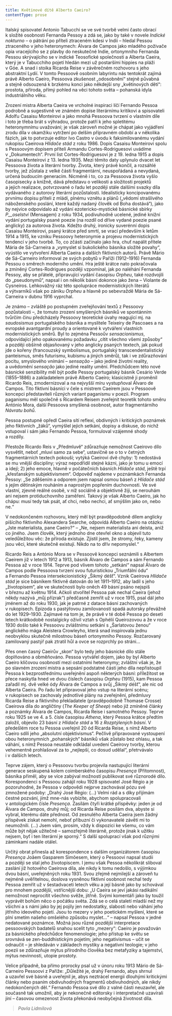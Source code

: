 ```yaml
---
title: Květinové dítě Alberto Caeiro?
contentType: prose
---
```


<section>

Italský spisovatel Antonio Tabucchi se ve své tvorbě velmi často obrací k složité osobnosti Fernanda Pessoy a zdá se, jako by také v novele _Indické nokturno_ – o pátrání po příteli ztraceném kdesi v Indii – hledal Pessou ztraceného v jeho heteronymech: Álvara de Campos jako mladého poživače opia vracejícího se z plavby do neskutečné Indie, ortonymního Fernanda Pessou skrývajícího se v indické Teosofické společnosti a Alberta Caeira, který je v Tabucchiho pojetí hledán mezi už postaršími hippies na pláži v Góe. A snad i stoika Ricarda Reise v závěrečném rozhovoru s jeho abstraktní Lydií. V tomto Pessoově osobním labyrintu nás tentokrát zajímá právě Alberto Caeiro, Pessoova zkušenost „odosobnění“ stejně půvabná a stejně odsouzená k brzkému konci jako někdejší sny „květinových dětí“: prostota, příroda, přímý pohled na věci tohoto světa – pohanská idyla industriálního věku.

Zrození mistra Alberta Caeira ve vrcholné inspiraci líčí Fernando Pessoa podrobně a sugestivně ve známém dopise literárnímu kritikovi a spisovateli Adolfu Casaisu Monteirovi a jako mnohá Pessoova tvrzení o vlastním díle i toto je třeba brát s výhradou, protože patří k jeho spletitému heteronymnímu uvažování; je však zároveň možné je chápat jako vyjádření zrodu díla v okamžiku vytržení po delším přípravném období a v několika fázích, jak to potvrzuje editor Ivo Castro v úvodu k faksimilovanému vydání rukopisu Caeirova _Hlídače stád_ z roku 1986. Dopis Casaisu Monteirovi spolu s Pessoovým dopisem příteli Armandu Cortes-Rodriguesovi uvádíme v „Dokumentech“. První list Cortes-Rodriguesovi je z 19. ledna 1915 a dopis Casaisu Monteirovi z 13. ledna 1935. Mezi těmito daty uplynulo dvacet let Pessoova života a literární tvorby. Života, který právě končil, a rozsáhlé tvorby, jež zůstala z velké části fragmentární, neuspořádaná a nevydaná, určená budoucím generacím. Nicméně i to, co za Pessoova života vyšlo časopisecky a knižně, dává představu o velikosti a složitosti projektů a jejich realizace, potvrzované o řadu let později stále dalšími svazky díla vydávaného z autorovy literární pozůstalosti. Idealisticky koncipovanému prvnímu dopisu příteli z mládí, plnému vznětu a plánů („vědomí strašlivého náboženského poslání, které každý nadaný člověk od Boha dostává“), jako by nejvíce odpovídalo až vydání ezotericko-mystické básnické sbírky _P__oselství_ (Mensagem) z roku 1934, podivuhodně ucelené, jediné knižní vydání portugalsky psané poezie (na rozdíl od dříve vydané poezie psané anglicky) za autorova života. Kdežto druhý, ironicky suverénní dopis Casaisu Monteirovi, psaný krátce před smrtí, se vrací především k letům 1914 a 1915, ke vzniku Pessoovy heteronymie a projevu modernistických tendencí v jeho tvorbě. To, co zčásti začínalo jako hra, chuť napálit přítele Mária de Sá-Carneira a „vymyslet si bukolického básníka složité povahy“, vyústilo ve vytvoření Alberta Caeira a dalších fiktivních autorů. Právě Mário de Sá-Carneiro informoval ze svých pobytů v Paříži (1912–1916) Fernanda Pessou o směrech moderního umění. Hra ještě krátce nato pokračovala a zmíněný Cortes-Rodrigues později vzpomínal, jak po naléhání Fernanda Pessoy, aby se přátelé, připravující vydání časopisu _Orpheu_, také rozdvojili do „pseudonymů“, napsal i on několik básní dokonce jako žena – Violante de Cysneiros. Lehkovážný ráz této spolupráce modernistických literátů a výtvarníků však po zániku _Orpheu_ a hlavně po sebevraždě Mária de Sá-Carneira v dubnu 1916 vyprchal.

Je známo – zvláště po postupném zveřejňování textů z Pessoovy pozůstalosti –, že tomuto zrození smyšlených básníků ve spontánním tvůrčím činu předcházely Pessoovy teoretické úvahy reagující mj. na _saudosismus_ portugalského básníka a myslitele Teixeiry de Pascoaes a na evropské avantgardní proudy a orientované k vytváření vlastních modernistických směrů. Byl to zejména Pessoův _sensacionismus_, odpovídající jeho opakovanému požadavku „cítit všechno všemi způsoby“ a později obšírně objasňovaný v jeho anglicky psaných textech, jak pokud jde o kořeny (francouzský symbolismus, portugalský transcendentalistický panteismus, směs futurismu, kubismu a jiných směrů), tak i ve zdůrazňování pocitu, smyslového vnímání – _sensação_ – jako jediné životní reality, a uvědomění _sensação_ jako jediné reality umění. Předchůdcem této nové básnické senzibility měl být podle Pessoy portugalský básník Cesário Verde (1855–1886) a zakladatelem právě Alberto Caeiro; klasicistně ji proměnil Ricardo Reis, zmodernizoval a na nejvyšší míru vystupňoval Álvaro de Campos. Tito fiktivní básníci v čele s mistrem Caeirem jsou v Pessoově koncepci představiteli různých variant paganismu v poezii. Program paganismu měl společně s Ricardem Reisem zveřejnit teoretik tohoto směru António Mora, další Pessoova smyšlená osobnost, autor fragmentárního _Návratu bohů_.

Pessoa postupně opředl Caeira sítí reflexí, obdivných i kritických poznámek jeho fiktivních „žáků“, vymýšlel jejich setkání, dopisy a diskuse, do nichž vstupoval i sám jako Fernando Pessoa, formuloval vzájemné shody a rozdíly.

Přestože Ricardo Reis v „Předmluvě“ zdůrazňuje nemožnost Caeirovo dílo vysvětlit, neboť „mluví samo za sebe“, ustavičně se o to v četných fragmentárních textech pokouší; vytýká Caeirovi dvě chyby: 1) nedostává se mu vnější disciplíny; výraz nepodřídil stejné kázni, jako je tomu u emocí a idejí; 2) jeho emoce, hlavně v počátečních básních _Hlídače stád_, ještě trpí „křesťanským subjektivismem“. Odpověď najdeme v poznámkách Fernanda Pessoy: „Se zděšením a odporem jsem napsal osmou báseň z _Hlídače stád_ s jejím dětinským rouháním a naprostým popřením duchovnosti. Ve své vlastní, zjevně reálné osobě, v níž sociálně a objektivně žiji, se nerouhám ani nejsem protiduchovního zaměření. Takový je však Alberto Caeiro, jak ho chápu: musí tedy tak psát, ať chci, nebo nechci, ať smýšlím jako on, nebo ne.“

V nedokončeném rozhovoru, který měl být pravděpodobně dílem anglicky píšícího fiktivního Alexandera Searche, odpovídá Alberto Caeiro na otázku: „Jste materialista, pane Caeiro?“ – „Ne, nejsem materialista ani deista, aniž co jiného. Jsem člověk, který jednoho dne otevřel okno a objevil tuto veledůležitou věc: že příroda existuje. Zjistil jsem, že stromy, řeky, kameny jsou věci, které skutečně existují. Nikdo na to dřív nepomyslel.“

Ricardo Reis a António Mora se v Pessoově koncepci seznámili s Albertem Caeirem již v letech 1912 a 1913, básník Álvaro de Cam­pos a sám Fernando Pessoa až v roce 1914. Teprve pod vlivem tohoto „setkání“ napsal Álvaro de Campos podle Pessoova tvrzení svou futuristickou „Triumfální ódu“ a Fernando Pessoa intersekcionistický „Šikmý déšť“. Vznik Caeirova _Hlídače stád_ je sice básníkem fiktivně datován do let 1911–1912, aby ladil s jeho „životopisem“, ale ve skutečnosti bylo oněch 49 básní psáno nejspíš v březnu až květnu 1914. Ačkoli stvořitel Pessoa pak nechal Caeira (jehož někdy nazývá „můj přízrak“) předčasně zemřít už v roce 1915, psal dál jeho jménem až do roku 1930, jak je patrné z datace básní zachovaných v rukopisech. Epizoda s pastýřovou zamilovaností spadá autorsky převážně do let 1929–1930. Zajímavé na tom je, že právě v té době Pessoa po deseti letech krátkodobě nostalgicky oživil vztah s Ophélií Queirozovou a že v roce 1930 došlo také k Pessoovu zvláštnímu setkání s „Šarlatovou ženou“ anglického mága Aleistera Crowleyho, která snad inspirovala jednu neobvyklou skutečně milostnou báseň ortonymního Pessoy. Rozčarovaný zamilovaný pastýř pak ztratil hůl a ovce se rozprchly po stráni…

Přes onen časný Caeirův „skon“ bylo tedy jeho básnické dílo stále doplňováno a obměňováno. Pessoa vytvářel dojem, jako by byl Alberto Caeiro klíčovou osobností mezi ostatními heteronymy; zvláštní však je, že po slavném zrození mistra a sepsání podstatné části jeho díla nepřistoupil Pessoa k bezprostřednímu uveřejnění aspoň některých básní: příležitost se přece naskytla hned ve dvou číslech časopisu _Orpheu_ (1915), kam Pessoa zařadil mj. dvě velké ódy Álvara de Campos a svůj „Šikmý déšť“, ale nic od Alberta Caeira. Po řadu let připravoval jeho vstup na literární scénu; v rukopisech se zachovaly jednotlivé plány na zveřejnění, předmluvy Ricarda Reise a fiktivního překladatele (pravděpodobně Thomase Crosse) Caeirova díla do angličtiny (_The Keeper of Sheep_) nebo již zmíněné články a poznámky Álvara de Campos, Ricarda Reise i samotného Pessoy. Teprve roku 1925 se ve 4. a 5. čísle časopisu _Athena_, který Pessoa krátce předtím založil, objevilo 23 básní z _Hlídače stád_ a 16 z _Rozptýlených básní_. V předešlém roce tu Pessoa uveřejnil 20 ód Ricarda Reise, s nímž Alberto Caeiro sdílí jeho „absolutní objektivismus“. Pečlivě připravované vystoupení obou heteronymních „pohanských“ básníků však zůstalo bez ohlasu, a tak váhání, s nímž Pessoa neustále odkládal uvedení Caeirovy tvorby, kterou vehementně prohlašoval za to „nejlepší, co dosud udělal“, přetrvávalo i v dalších letech.

Teprve zájem, který o Pessoovu tvorbu projevila nastupující literární generace seskupená kolem coimberského časopisu _Presença_ (Přítomnost), básníka přiměl, aby se více zabýval možností publikovat své různorodé dílo. Korespondenci s Pessoou zahájil roku 1928 spisovatel José Régio a je pozoruhodné, že Pessoa v odpovědi nejprve zachovával pózu své zmnožené podoby: „Drahý José Régio: (…) Velmi rád a s díky přijímám čestné pozvání, jímž mne-nás vybízíte, abychom spolupracovali v antologickém čísle _Presença_. Zasílám čtyři krátké příspěvky: jeden je od Álvara de Campos, druhý můj; od Ricarda Reise posílám dva, abyste si vybral, kterému dáte přednost. Od zesnulého Alberta Caeira jsem žádný příspěvek získat nemohl, neboť příbuzní či vykonavatelé závěti mi to neumožnili. (…) Jsem vám, prosím, vždy k dispozici ke všemu, co vám může být nějak užitečné – samozřejmě literárně, protože jinak k užitku nejsem, byť i ten literární je sporný.“ S další spoluprací však pod různými záminkami nadále otálel.

Určitý obrat přinesla až korespondence s dalším organizátorem časopisu _Presença_ Joãem Gasparem Simõesem, který o Pessoovi napsal studii a později se stal jeho životopiscem. I jemu však Pessoa několikrát sliboval zaslání již hotového Caeirova díla, ale nikdy k tomu nedošlo, s výjimkou dvou básní, uveřejněných roku 1931. Svou zřejmě nejmilejší a zároveň tu nejméně uvěřitelnou, doslova vysněnou fiktivní osobnost nechal tedy Pessoa zemřít už v šestadvaceti letech věku a její básně jako by schovával pro mnohem pozdější, vstřícnější dobu: „U Caeira se jeví jakási radikální nemožnost neprocítit všechno svěže, jitřně. Svými komentáři jako by toužil vyprávět bohům něco o počátku světa. Zdá se o celá staletí mladší než my všichni a s námi jako by jej pojily jen nedostatky, slabosti nebo váhání jeho jitřního ideového pojetí. Jsou to mezery v jeho poetickém myšlení, které se plní smetím našeho omšelého způsobu myslet…“ – napsal Pessoa v jedné nedatované poznámce. Možná jsou různé pozdější interpretace pessoovských badatelů snahou scelit tyto „mezery“: Caeiro je považován za básnického předchůdce fenomenologie; jeho přístup ke světu se srovnává se zen-buddhistickým pojetím; jeho negativismus – učit se odnaučit – je shledáván v základech mystiky a negativní teologie; v jeho poezii se zdůrazňuje mýtus přírodního člověka bez metafyziky a tajemství, mýtus nevinnosti, utopie prostoty.

Velice případně, ba přímo prorocky psal už v únoru roku 1913 Mário de Sá-Carneiro Pessoovi z Paříže: „Důležité je, drahý Fernando, abys shrnul a uzavřel své básně a uveřejnil je, abys neztrácel energii dlouhými kritickými články nebo psaním obdivuhodných fragmentů obdivuhodných, ale nikdy nedokončených děl.“ Fernando Pessoa své dílo z valné části neuzavřel, ale současně tak umožnil, aby je nekonečně editorsky i interpretačně uzavírali jiní – časovou omezenost života překonává neobyčejná životnost díla.

</section>

<section>

> _Pavla Lidmilová_

</section>
